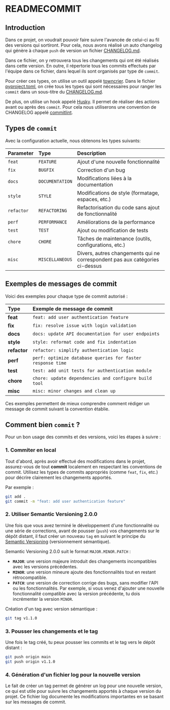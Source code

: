 
# READMECOMMIT

## Introduction

Dans ce projet, on voudrait pouvoir faire suivre l'avancée de celui-ci au fil des versions qui sortiront. Pour cela, nous avons réalisé un auto changelog qui génère à chaque `push` de version un fichier [CHANGELOG.md](https://github.com/SaitamTheBest/RAGAdmin/blob/main/CHANGELOG.md).

Dans ce fichier, on y retrouvera tous les changements qui ont été réalisés dans cette version. En outre, il répertorie tous les commits effectués par l'équipe dans ce fichier, dans lequel ils sont organisés par type de `commit`.

Pour créer ces types, on utilise un outil appelé [towncrier](https://towncrier.readthedocs.io/en/stable/index.html). Dans le fichier [pyproject.toml](https://github.com/SaitamTheBest/RAGAdmin/blob/main/pyproject.toml), on crée tous les types qui sont nécessaires pour ranger les `commit` dans un sous-titre du [CHANGELOG.md](https://github.com/SaitamTheBest/RAGAdmin/blob/main/CHANGELOG.md).

De plus, on utilise un hook appelé [Husky](https://typicode.github.io/husky/). Il permet de réaliser des actions avant ou après des `commit`. Pour cela nous utiliserons une convention de CHANGELOG appelé [commitlint](https://github.com/conventional-changelog/commitlint).

## Types de `commit`

Avec la configuration actuelle, nous obtenons les types suivants:

<div align="center">

| Parameter | Type        | Description                                       |
| :-------- | :---------- | :------------------------------------------------ |
| `feat`    | `FEATURE`   | Ajout d'une nouvelle fonctionnalité               |
| `fix`     | `BUGFIX`    | Correction d'un bug                               |
| `docs`    | `DOCUMENTATION` | Modifications liées à la documentation          |
| `style`   | `STYLE`     | Modifications de style (formatage, espaces, etc.) |
| `refactor`| `REFACTORING`| Refactorisation du code sans ajout de fonctionnalité |
| `perf`    | `PERFORMANCE`| Améliorations de la performance                    |
| `test`    | `TEST`      | Ajout ou modification de tests                    |
| `chore`   | `CHORE`     | Tâches de maintenance (outils, configurations, etc.) |
| `misc`    | `MISCELLANEOUS`| Divers, autres changements qui ne correspondent pas aux catégories ci-dessus |

</div>

## Exemples de messages de commit

Voici des exemples pour chaque type de commit autorisé :

<div align="center">

| Type       | Exemple de message de commit                                |
| :--------- | :----------------------------------------------------------- |
| **feat**   | `feat: add user authentication feature`                      |
| **fix**    | `fix: resolve issue with login validation`                   |
| **docs**   | `docs: update API documentation for user endpoints`          |
| **style**  | `style: reformat code and fix indentation`                   |
| **refactor**| `refactor: simplify authentication logic`                   |
| **perf**   | `perf: optimize database queries for faster response time`   |
| **test**   | `test: add unit tests for authentication module`             |
| **chore**  | `chore: update dependencies and configure build tool`        |
| **misc**   | `misc: minor changes and clean up`                           |

</div>

Ces exemples permettent de mieux comprendre comment rédiger un message de commit suivant la convention établie.
## Comment bien `commit` ?

Pour un bon usage des commits et des versions, voici les étapes à suivre :

### 1. Commiter en local
Tout d'abord, après avoir effectué des modifications dans le projet, assurez-vous de tout **commit** localement en respectant les conventions de commit. Utilisez les types de commits appropriés (comme `feat`, `fix`, etc.) pour décrire clairement les changements apportés.

Par exemple :
```bash
git add .
git commit -m "feat: add user authentication feature"
```

### 2. Utiliser Semantic Versioning 2.0.0
Une fois que vous avez terminé le développement d'une fonctionnalité ou une série de corrections, avant de pousser (`push`) vos changements sur le dépôt distant, il faut créer un nouveau `tag` en suivant le principe du [Semantic Versioning](https://semver.org/) (versionnement sémantique).

Semantic Versioning 2.0.0 suit le format `MAJOR.MINOR.PATCH` :

- **`MAJOR`**: une version majeure introduit des changements incompatibles avec les versions précédentes.
- **`MINOR`**: une version mineure ajoute des fonctionnalités tout en restant rétrocompatible.
- **`PATCH`**: une version de correction corrige des bugs, sans modifier l'API ou les fonctionnalités.
Par exemple, si vous venez d'ajouter une nouvelle fonctionnalité compatible avec la version précédente, tu dois incrémenter la version `MINOR`.

Création d'un tag avec version sémantique :

```bash
git tag v1.1.0
```
### 3. Pousser les changements et le tag
Une fois le tag créé, tu peux pousser les commits et le tag vers le dépôt distant :

```bash
git push origin main
git push origin v1.1.0
```
### 4. Génération d'un fichier log pour la nouvelle version
Le fait de créer un tag permet de générer un log pour une nouvelle version, ce qui est utile pour suivre les changements apportés à chaque version du projet. Ce fichier log documente les modifications importantes en se basant sur les messages de commit.


